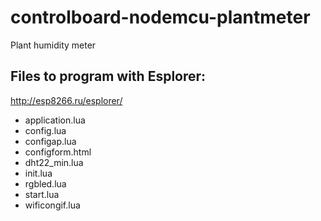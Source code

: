 # controlboard-nodemcu-plantmeter
Plant humidity meter

## Files to program with Esplorer:
http://esp8266.ru/esplorer/

- application.lua
- config.lua
- configap.lua
- configform.html
- dht22_min.lua
- init.lua
- rgbled.lua
- start.lua
- wificongif.lua

